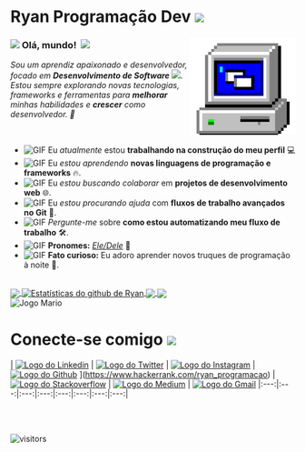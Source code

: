 # Ryan Programação Dev <img src="https://github.com/TheDudeThatCode/TheDudeThatCode/blob/master/Assets/Mario_Hello_Big.gif" width="30px">

<!-- 
    &nbsp; [![HitCount](http://hits.dwyl.com/TheDudeThatCode/TheDudeThatCode.svg)](http://hits.dwyl.com/TheDudeThatCode/TheDudeThatCode) 
-->

<img align="right" alt="PC GIF" src="https://github.com/TheDudeThatCode/TheDudeThatCode/blob/master/Assets/PC.gif" width="190" />

### <img src="https://github.com/TheDudeThatCode/TheDudeThatCode/blob/master/Assets/Hi.gif" width="29px"> **Olá, mundo!** &nbsp;<img src="https://github.com/TheDudeThatCode/TheDudeThatCode/blob/master/Assets/Earth.gif" width="24px">

<p>
  <em>
    Sou um aprendiz apaixonado e desenvolvedor, focado em <b>Desenvolvimento de Software</b> <img src="https://github.com/TheDudeThatCode/TheDudeThatCode/blob/master/Assets/Developer.gif" width="30px">. Estou sempre explorando novas tecnologias, frameworks e ferramentas para <b>melhorar</b> minhas habilidades e <b>crescer</b> como desenvolvedor. 🚀
  </em>  
</p>

<br>

- <img alt="GIF" src="https://github.com/TheDudeThatCode/TheDudeThatCode/blob/master/Assets/wave.gif" width="20px" /> Eu *atualmente* estou **trabalhando na construção do meu perfil** 💻
- <img alt="GIF" src="https://github.com/TheDudeThatCode/TheDudeThatCode/blob/master/Assets/gandalf_parrot.gif" width="20px" /> Eu *estou aprendendo* **novas linguagens de programação e frameworks** 🔥.
- <img alt="GIF" src="https://github.com/TheDudeThatCode/TheDudeThatCode/blob/master/Assets/headbang.gif" width="20px" /> Eu *estou buscando colaborar* em **projetos de desenvolvimento web** 🌐.
- <img alt="GIF" src="https://github.com/TheDudeThatCode/TheDudeThatCode/blob/master/Assets/hmm.gif" width="20px" /> Eu *estou procurando* *ajuda* com **fluxos de trabalho avançados no Git** 🔄.
- <img alt="GIF" src="https://github.com/TheDudeThatCode/TheDudeThatCode/blob/master/Assets/happy.gif" width="20px" /> *Pergunte-me* sobre **como estou automatizando meu fluxo de trabalho** 🛠️.
- <img alt="GIF" src="https://github.com/TheDudeThatCode/TheDudeThatCode/blob/master/Assets/powerup.gif" width="20px" /> **Pronomes:** [*Ele/Dele*](https://pronoun.is/he) 🧔
- <img alt="GIF" src="https://github.com/TheDudeThatCode/TheDudeThatCode/blob/master/Assets/coin.gif" width="20px" /> **Fato curioso:** Eu adoro aprender novos truques de programação à noite 🌙.

<br>

<a href="https://github.com/ryanprogramacaoedev-commits">
  <img align="center" src="https://github-readme-stats.vercel.app/api/top-langs/?username=ryanprogramacaoedev-commits&theme=dark&hide_langs_below=1" />
</a>

<a href="https://github.com/ryanprogramacaoedev-commits">
 <img align="center" src="https://github-readme-stats.vercel.app/api?username=ryanprogramacaoedev-commits&show_icons=true&theme=dark&line_height=27" alt="Estatísticas do github de Ryan"/>
</a>

<a href="https://github.com/ryanprogramacaoedev-commits">
  <img align="center" src="https://github-readme-stats.vercel.app/api/pin/?username=ryanprogramacaoedev-commits&repo=ryanprogramacaoedev-commits&theme=dark" />
</a>

<a href="https://github.com/ryanprogramacaoedev-commits">
 <img align="center" src="https://github-readme-stats.vercel.app/api/pin/?username=ryanprogramacaoedev-commits&repo=Fun-with-DS-and-Algo&theme=dark" />
</a>

<br>





<img src="https://github.com/TheDudeThatCode/TheDudeThatCode/blob/master/Assets/Mario_Gameplay.gif" alt="Jogo Mario" width="980">

<br>

# Conecte-se comigo <img src="https://github.com/TheDudeThatCode/TheDudeThatCode/blob/master/Assets/Handshake.gif" height="32px">

| [<img src="https://github.com/TheDudeThatCode/TheDudeThatCode/blob/master/Assets/Linkedin.svg" alt="Logo do Linkedin" width="32">](https://www.linkedin.com/in/ryanprogramacaoedev/) | [<img src="https://github.com/TheDudeThatCode/TheDudeThatCode/blob/master/Assets/Twitter.svg" alt="Logo do Twitter" width="32">](https://twitter.com/ryan_programdev) | [<img src="https://github.com/TheDudeThatCode/TheDudeThatCode/blob/master/Assets/Instagram.svg" alt="Logo do Instagram" width="32">](https://www.instagram.com/fnsubzero/) | [<img src="https://cdn.svgporn.com/logos/github-icon.svg" alt="Logo do Github" width="34">](https://github.com/ryanprogramacaoedev-commits) ](https://www.hackerrank.com/ryan_programacao) | [<img src="https://cdn.svgporn.com/logos/stackoverflow-icon.svg" alt="Logo do Stackoverflow" width="28">](https://stackoverflow.com/users/ryan-programacao) | [<img src="https://cdn.svgporn.com/logos/medium.svg" alt="Logo do Medium" width="30">](https://medium.com/@ryanprogramacao) | [<img src="https://github.com/TheDudeThatCode/TheDudeThatCode/blob/master/Assets/Gmail.svg" alt="Logo do Gmail" height="32">](mailto:ryanprogramacao@gmail.com)
|:---:|:---:|:---:|:---:|:---:|:---:|:---:|:---:|



<br>
<br>

![visitors](https://visitor-badge.laobi.icu/badge?page_id=ryanprogramacaoedev-commits)

